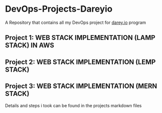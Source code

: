 # DevOps-Projects-Dareyio

A Repository that contains all my DevOps project for [darey.io](darey.io) program

## Project 1: WEB STACK IMPLEMENTATION (LAMP STACK) IN AWS
## Project 2: WEB STACK IMPLEMENTATION (LEMP STACK)
## Project 3: WEB STACK IMPLEMENTATION (MERN STACK)

Details and steps i took can be found in the projects markdown files
